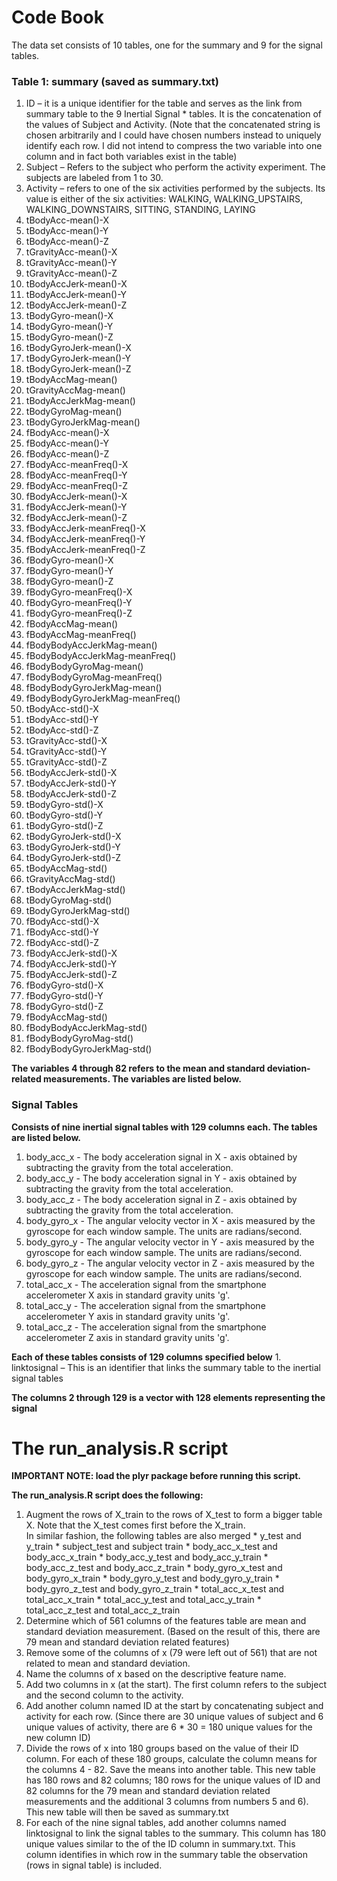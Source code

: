 
# Code Book

The data set consists of 10 tables, one for the summary and 9 for the signal tables.

### Table 1: summary  (saved as summary.txt)

<ol>
<li> ID – it is a unique identifier for the table and serves as the link from summary table to the 9 Inertial Signal * tables. It is the concatenation of the values of Subject and Activity. (Note that the concatenated string is chosen arbitrarily and I could have chosen numbers instead to uniquely identify each row. I did not intend to compress the two variable into one column and in fact both variables exist in the table) </li>
<li> Subject – Refers to the subject who perform the activity experiment. The subjects are labeled from 1 to 30.</li>
<li> Activity – refers to one of the six activities performed by the subjects. Its value is either of the six activities: WALKING, WALKING_UPSTAIRS, WALKING_DOWNSTAIRS, SITTING, STANDING, LAYING </li>
<li>  tBodyAcc-mean()-X </li>
<li>  tBodyAcc-mean()-Y </li>
<li>  tBodyAcc-mean()-Z </li>
<li>  tGravityAcc-mean()-X </li>
<li>  tGravityAcc-mean()-Y </li>
<li>  tGravityAcc-mean()-Z </li>
<li>  tBodyAccJerk-mean()-X </li>
<li>  tBodyAccJerk-mean()-Y </li>
<li>  tBodyAccJerk-mean()-Z </li>
<li>  tBodyGyro-mean()-X </li>
<li>  tBodyGyro-mean()-Y </li>
<li>  tBodyGyro-mean()-Z </li>
<li>  tBodyGyroJerk-mean()-X </li>
<li>  tBodyGyroJerk-mean()-Y </li>
<li>  tBodyGyroJerk-mean()-Z </li>
<li>  tBodyAccMag-mean() </li>
<li>  tGravityAccMag-mean() </li>
<li>  tBodyAccJerkMag-mean() </li>
<li>  tBodyGyroMag-mean() </li>
<li>  tBodyGyroJerkMag-mean() </li>
<li>  fBodyAcc-mean()-X </li>
<li>  fBodyAcc-mean()-Y </li>
<li>  fBodyAcc-mean()-Z </li>
<li>  fBodyAcc-meanFreq()-X </li>
<li>  fBodyAcc-meanFreq()-Y </li>
<li>  fBodyAcc-meanFreq()-Z </li>
<li>  fBodyAccJerk-mean()-X </li>
<li>  fBodyAccJerk-mean()-Y </li>
<li>  fBodyAccJerk-mean()-Z </li>
<li>  fBodyAccJerk-meanFreq()-X </li>
<li>  fBodyAccJerk-meanFreq()-Y </li>
<li>  fBodyAccJerk-meanFreq()-Z </li>
<li>  fBodyGyro-mean()-X </li>
<li>  fBodyGyro-mean()-Y </li>
<li>  fBodyGyro-mean()-Z </li>
<li>  fBodyGyro-meanFreq()-X </li>
<li>  fBodyGyro-meanFreq()-Y </li>
<li>  fBodyGyro-meanFreq()-Z </li>
<li>  fBodyAccMag-mean() </li>
<li>  fBodyAccMag-meanFreq() </li>
<li>  fBodyBodyAccJerkMag-mean() </li>
<li>  fBodyBodyAccJerkMag-meanFreq() </li>
<li>  fBodyBodyGyroMag-mean() </li>
<li>  fBodyBodyGyroMag-meanFreq() </li>
<li>  fBodyBodyGyroJerkMag-mean() </li>
<li>  fBodyBodyGyroJerkMag-meanFreq() </li>
<li>  tBodyAcc-std()-X </li>
<li>  tBodyAcc-std()-Y </li>
<li>  tBodyAcc-std()-Z </li>
<li>  tGravityAcc-std()-X </li>
<li>  tGravityAcc-std()-Y </li>
<li>  tGravityAcc-std()-Z </li>
<li>  tBodyAccJerk-std()-X </li>
<li>  tBodyAccJerk-std()-Y </li>
<li>  tBodyAccJerk-std()-Z </li>
<li>  tBodyGyro-std()-X </li>
<li>  tBodyGyro-std()-Y </li>
<li>  tBodyGyro-std()-Z </li>
<li>  tBodyGyroJerk-std()-X </li>
<li>  tBodyGyroJerk-std()-Y </li>
<li>  tBodyGyroJerk-std()-Z </li>
<li>  tBodyAccMag-std() </li>
<li>  tGravityAccMag-std() </li>
<li>  tBodyAccJerkMag-std() </li>
<li>  tBodyGyroMag-std() </li>
<li>  tBodyGyroJerkMag-std() </li>
<li>  fBodyAcc-std()-X </li>
<li>  fBodyAcc-std()-Y </li>
<li>  fBodyAcc-std()-Z </li>
<li>  fBodyAccJerk-std()-X </li>
<li>  fBodyAccJerk-std()-Y </li>
<li>  fBodyAccJerk-std()-Z </li>
<li>  fBodyGyro-std()-X </li>
<li>  fBodyGyro-std()-Y </li>
<li>  fBodyGyro-std()-Z </li>
<li>  fBodyAccMag-std() </li>
<li>  fBodyBodyAccJerkMag-std() </li>
<li>  fBodyBodyGyroMag-std() </li>
<li>  fBodyBodyGyroJerkMag-std() </li>
</ol>

<b>The variables 4 through 82 refers to the mean and standard deviation-related measurements. The variables are listed below. </b>

### Signal Tables

<b>Consists of nine inertial signal tables with 129 columns each. The tables are listed below.</b>

<ol>
<li> body_acc_x - The body acceleration signal in X - axis obtained by subtracting the gravity from the total acceleration. </li>
<li> body_acc_y - The body acceleration signal in Y - axis obtained by subtracting the gravity from the total acceleration. </li>
<li> body_acc_z - The body acceleration signal in Z - axis obtained by subtracting the gravity from the total acceleration. </li>
<li> body_gyro_x - The angular velocity vector in X - axis measured by the gyroscope for each window sample. The units are radians/second. </li>
<li> body_gyro_y - The angular velocity vector in Y - axis measured by the gyroscope for each window sample. The units are radians/second. </li>
<li> body_gyro_z - The angular velocity vector in Z - axis measured by the gyroscope for each window sample. The units are radians/second. </li>
<li> total_acc_x - The acceleration signal from the smartphone accelerometer X axis in standard gravity units 'g'.  </li>
<li> total_acc_y - The acceleration signal from the smartphone accelerometer Y axis in standard gravity units 'g'.  </li>
<li> total_acc_z  - The acceleration signal from the smartphone accelerometer Z axis in standard gravity units 'g'. </li>
</ol>
<b>Each of these tables consists of 129 columns specified below</b>
1. linktosignal – This is an identifier that links the summary table to the inertial signal tables

<b>The columns 2 through 129 is a vector with 128 elements representing the signal</b>


# The run_analysis.R script

<b>IMPORTANT NOTE: load the plyr package before running this script.</b>

<b>The run_analysis.R script does the following:</b>
<ol><li>
Augment the rows of X_train to the rows of X_test to form a bigger table X. Note that the X_test comes first before the X_train. </li>
In similar fashion, the following tables are also merged
     * y_test and y_train
     * subject_test and subject train
     * body_acc_x_test and body_acc_x_train
     * body_acc_y_test and body_acc_y_train
     * body_acc_z_test and body_acc_z_train
     * body_gyro_x_test and body_gyro_x_train
     * body_gyro_y_test and body_gyro_y_train
     * body_gyro_z_test and body_gyro_z_train
     * total_acc_x_test and total_acc_x_train
     * total_acc_y_test and total_acc_y_train
     * total_acc_z_test and total_acc_z_train

<li> Determine which of 561 columns of the features table are mean and standard deviation measurement. (Based on the result of this, there are 79 mean and standard deviation related features) </li>
<li> Remove some of the columns of x (79 were left out of 561) that are not related to mean and standard deviation. 
<li> Name the columns of x based on the descriptive feature name. </li>
<li> Add two columns in x (at the start). The first column refers to the subject and the second column to the activity.</li>
<li> Add another column named ID at the start by concatenating subject and activity for each row. (Since there are 30 unique values of subject and 6 unique values of activity, there are 6 * 30 = 180 unique values for the new column ID)</li>
<li> Divide the rows of x into 180 groups based on the value of their ID column. For each of these 180 groups, calculate the column means for the columns 4 - 82. Save the means into another table. This new table has 180 rows and 82 columns; 180 rows for the unique values of ID and 82 columns for the 79 mean and standard deviation related measurements and the additional 3 columns from numbers 5 and 6). This new table will then be saved as summary.txt</li>
<li> For each of the nine signal tables, add another columns named linktosignal to link the signal tables to the summary. This column has 180 unique values similar to the of the ID column in summary.txt. This column identifies in which row in the summary table the observation (rows in signal table) is included.</li>
</ol>

